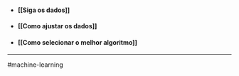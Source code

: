 - #### [[Siga os dados]]
- #### [[Como ajustar os dados]]
- #### [[Como selecionar o melhor algoritmo]]

---
#machine-learning 